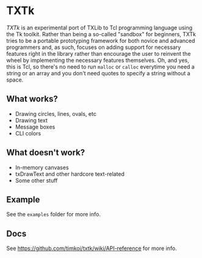 # TXTk
*TXTk* is an experimental port of TXLib to Tcl programming language using the Tk toolkit. Rather than being a so-called "sandbox" for beginners, TXTk tries to be a portable prototyping framework for both novice and advanced programmers and, as such, focuses on adding support for necessary features right in the library rather than encourage the user to reinvent the wheel by implementing the necessary features themselves. Oh, and yes, this is Tcl, so there's no need to run ``malloc`` or ``calloc`` everytime you need a string or an array and you don't need quotes to specify a string without a space. 

## What works?
- Drawing circles, lines, ovals, etc
- Drawing text
- Message boxes
- CLI colors

## What doesn't work?
- In-memory canvases
- txDrawText and other hardcore text-related
- Some other stuff

## Example
See the ``examples`` folder for more info.

## Docs
See https://github.com/timkoi/txtk/wiki/API-reference for more info.

